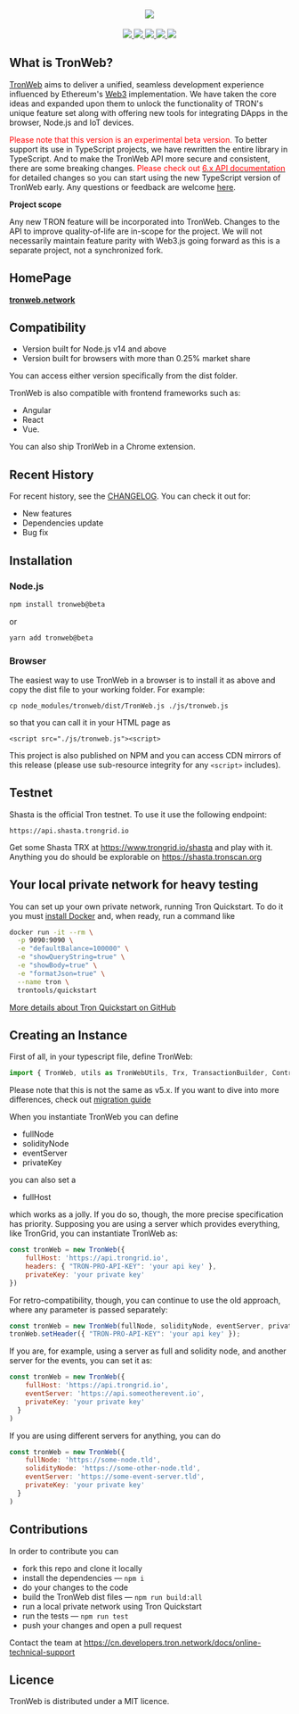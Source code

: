 <h1 align="center">
  <a href="https://tronweb.network">
    <img align="center" src="https://raw.githubusercontent.com/tronprotocol/tronweb/master/assets/logo.png"/>
  </a>
</h1>

<p align="center">
  <a href="https://discord.gg/FgvVFQgdCW">
    <img src="https://img.shields.io/badge/chat-on%20discord-brightgreen.svg">
  </a>

  <a href="https://github.com/tronprotocol/tronweb/issues">
    <img src="https://img.shields.io/github/issues/tron-us/tronweb.svg">
  </a>

  <a href="https://github.com/tronprotocol/tronweb/pulls">
    <img src="https://img.shields.io/github/issues-pr/tron-us/tronweb.svg">
  </a>

  <a href="https://github.com/tronprotocol/tronweb/graphs/contributors">
    <img src="https://img.shields.io/github/contributors/tron-us/tronweb.svg">
  </a>

  <a href="LICENSE">
    <img src="https://img.shields.io/github/license/tron-us/tronweb.svg">
  </a>
</p>

## What is TronWeb?

[TronWeb](https://tronweb.network) aims to deliver a unified, seamless development experience influenced by Ethereum's [Web3](https://github.com/ethereum/web3.js/) implementation. We have taken the core ideas and expanded upon them to unlock the functionality of TRON's unique feature set along with offering new tools for integrating DApps in the browser, Node.js and IoT devices.

<font color=red>Please note that this version is an experimental beta version.</font> To better support its use in TypeScript projects, we have rewritten the entire library in TypeScript. And to make the TronWeb API more secure and consistent, there are some breaking changes. <font color=red>Please check out [<font color=red>6.x API documentation</font>](https://tronweb.network/docu/docs/intro/)</font> for detailed changes so you can start using the new TypeScript version of TronWeb early. Any questions or feedback are welcome [here](https://github.com/tronprotocol/tronweb/issues/new).

**Project scope**

Any new TRON feature will be incorporated into TronWeb. Changes to the API to improve quality-of-life are in-scope for the project. We will not necessarily maintain feature parity with Web3.js going forward as this is a separate project, not a synchronized fork.

## HomePage

__[tronweb.network](https://tronweb.network)__

## Compatibility
- Version built for Node.js v14 and above
- Version built for browsers with more than 0.25% market share

You can access either version specifically from the dist folder.

TronWeb is also compatible with frontend frameworks such as:
- Angular
- React
- Vue.

You can also ship TronWeb in a Chrome extension.

## Recent History

For recent history, see the [CHANGELOG](https://github.com/tronprotocol/tronweb/blob/master/CHANGELOG.md). You can check it out for:
- New features
- Dependencies update
- Bug fix

## Installation

### Node.js
```bash
npm install tronweb@beta
```
or
```bash
yarn add tronweb@beta
```

### Browser

The easiest way to use TronWeb in a browser is to install it as above and copy the dist file to your working folder. For example:
```
cp node_modules/tronweb/dist/TronWeb.js ./js/tronweb.js
```
so that you can call it in your HTML page as
```
<script src="./js/tronweb.js"><script>
```

This project is also published on NPM and you can access CDN mirrors of this release (please use sub-resource integrity for any `<script>` includes).

## Testnet

Shasta is the official Tron testnet. To use it use the following endpoint:
```
https://api.shasta.trongrid.io
```
Get some Shasta TRX at https://www.trongrid.io/shasta and play with it.
Anything you do should be explorable on https://shasta.tronscan.org

## Your local private network for heavy testing

You can set up your own private network, running Tron Quickstart. To do it you must [install Docker](https://docs.docker.com/install/) and, when ready, run a command like

```bash
docker run -it --rm \
  -p 9090:9090 \
  -e "defaultBalance=100000" \
  -e "showQueryString=true" \
  -e "showBody=true" \
  -e "formatJson=true" \
  --name tron \
  trontools/quickstart
```

[More details about Tron Quickstart on GitHub](https://github.com/tron-us/docker-tron-quickstart)

## Creating an Instance

First of all, in your typescript file, define TronWeb:

```typescript
import { TronWeb, utils as TronWebUtils, Trx, TransactionBuilder, Contract, Event, Plugin } from 'tronweb';
```

Please note that this is not the same as v5.x. If you want to dive into more differences, check out [migration guide](https://tronweb.network/docu/docs/6.0.0-beta.3/Migrating%20from%20v5)

When you instantiate TronWeb you can define

* fullNode
* solidityNode
* eventServer
* privateKey

you can also set a

* fullHost

which works as a jolly. If you do so, though, the more precise specification has priority.
Supposing you are using a server which provides everything, like TronGrid, you can instantiate TronWeb as:

```js
const tronWeb = new TronWeb({
    fullHost: 'https://api.trongrid.io',
    headers: { "TRON-PRO-API-KEY": 'your api key' },
    privateKey: 'your private key'
})
```

For retro-compatibility, though, you can continue to use the old approach, where any parameter is passed separately:
```js
const tronWeb = new TronWeb(fullNode, solidityNode, eventServer, privateKey)
tronWeb.setHeader({ "TRON-PRO-API-KEY": 'your api key' });
```

If you are, for example, using a server as full and solidity node, and another server for the events, you can set it as:

```js
const tronWeb = new TronWeb({
    fullHost: 'https://api.trongrid.io',
    eventServer: 'https://api.someotherevent.io',
    privateKey: 'your private key'
  }
)
```

If you are using different servers for anything, you can do
```js
const tronWeb = new TronWeb({
    fullNode: 'https://some-node.tld',
    solidityNode: 'https://some-other-node.tld',
    eventServer: 'https://some-event-server.tld',
    privateKey: 'your private key'
  }
)
```

## Contributions

In order to contribute you can

* fork this repo and clone it locally
* install the dependencies — `npm i`
* do your changes to the code
* build the TronWeb dist files — `npm run build:all`
* run a local private network using Tron Quickstart
* run the tests — `npm run test`
* push your changes and open a pull request

Contact the team at https://cn.developers.tron.network/docs/online-technical-support


## Licence

TronWeb is distributed under a MIT licence.



